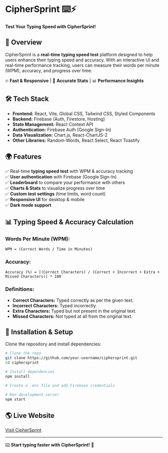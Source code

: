 # CipherSprint ⌨️⚡

**Test Your Typing Speed with CipherSprint!**

## 🚀 Overview
CipherSprint is a **real-time typing speed test** platform designed to help users enhance their typing speed and accuracy. With an interactive UI and real-time performance tracking, users can measure their words per minute (WPM), accuracy, and progress over time.

🔥 **Fast & Responsive** | 🎯 **Accurate Stats** | 📊 **Performance Insights**

## 🛠 Tech Stack
- **Frontend:** React, Vite, Global CSS, Tailwind CSS, Styled Components
- **Backend:** Firebase (Auth, Firestore, Hosting)
- **State Management:** React Context API
- **Authentication:** Firebase Auth (Google Sign-In)
- **Data Visualization:** Chart.js, React-ChartJS-2
- **Other Libraries:** Random-Words, React Select, React Toastify

## 🌍 Features
✅ Real-time **typing speed test** with WPM & accuracy tracking  
✅ **User authentication** with Firebase (Google Sign-In)  
✅ **Leaderboard** to compare your performance with others  
✅ **Charts & Stats** to visualize progress over time  
✅ **Custom test settings** (time limits, word count)  
✅ **Responsive UI** for desktop & mobile  
✅ **Dark mode support**  

## 📊 Typing Speed & Accuracy Calculation
### Words Per Minute (WPM):
```
WPM = (Correct Words / Time in Minutes)
```
### Accuracy:
```
Accuracy (%) = [(Correct Characters) / (Correct + Incorrect + Extra + Missed Characters)] * 100
```
### Definitions:
- **Correct Characters:** Typed correctly as per the given text.
- **Incorrect Characters:** Typed incorrectly.
- **Extra Characters:** Typed but not present in the original text.
- **Missed Characters:** Not typed at all from the original text.

## 🔧 Installation & Setup
Clone the repository and install dependencies:

```bash
# Clone the repo
git clone https://github.com/your-username/ciphersprint.git
cd ciphersprint

# Install dependencies
npm install

# Create a .env file and add Firebase credentials

# Run development server
npm start
```

## 🌎 Live Website
[Visit CipherSprint](https://ciphersprint.vercel.app/)

---

⌨️ **Start typing faster with CipherSprint!** 🚀
